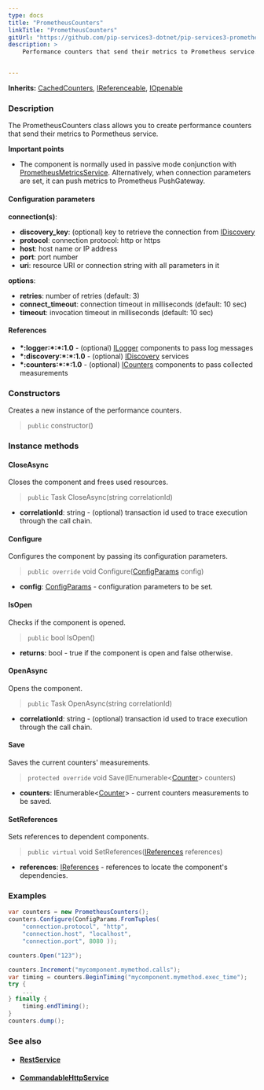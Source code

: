 ```yaml
---
type: docs
title: "PrometheusCounters"
linkTitle: "PrometheusCounters"
gitUrl: "https://github.com/pip-services3-dotnet/pip-services3-prometheus-dotnet"
description: >
    Performance counters that send their metrics to Prometheus service.


---
```


**Inherits:** [CachedCounters](../../../components/count/cached_counters), [IReferenceable](../../../commons/refer/ireferenceable), [IOpenable](../../../commons/run/iopenable)


### Description

The PrometheusCounters class allows you to create performance counters that send their metrics to Pormetheus service.

**Important points**

- The component is normally used in passive mode conjunction with [PrometheusMetricsService](../../services/prometheus_metrics_service). Alternatively, when connection parameters are set, it can push metrics to Prometheus PushGateway.


#### Configuration parameters

**connection(s)**:
- **discovery_key**: (optional) key to retrieve the connection from [IDiscovery](../../../components/connect/idiscovery)
- **protocol**: connection protocol: http or https
- **host**: host name or IP address
- **port**: port number
- **uri**: resource URI or connection string with all parameters in it

**options**:
- **retries**: number of retries (default: 3)
- **connect_timeout**: connection timeout in milliseconds (default: 10 sec)
- **timeout**: invocation timeout in milliseconds (default: 10 sec)


#### References
- **\*:logger:\*:\*:1.0** - (optional) [ILogger](../../../components/log/ilogger) components to pass log messages
- **\*:discovery:\*:\*:1.0** - (optional) [IDiscovery](../../../components/connect/idiscovery) services
- **\*:counters:\*:\*:1.0** - (optional) [ICounters](../../../components/count/icounters) components to pass collected measurements



### Constructors
Creates a new instance of the performance counters.

> `public` constructor()


### Instance methods

#### CloseAsync
Closes the component and frees used resources.

> `public` Task CloseAsync(string correlationId)

- **correlationId**: string - (optional) transaction id used to trace execution through the call chain.


#### Configure
Configures the component by passing its configuration parameters.

> `public override` void Configure([ConfigParams](../../../commons/config/config_params) config)

- **config**: [ConfigParams](../../../commons/config/config_params) - configuration parameters to be set.


#### IsOpen
Checks if the component is opened.

> `public` bool IsOpen()

- **returns**: bool - true if the component is open and false otherwise.


#### OpenAsync
Opens the component.

> `public` Task OpenAsync(string correlationId)

- **correlationId**: string - (optional) transaction id used to trace execution through the call chain.


#### Save
Saves the current counters' measurements.

> `protected override` void Save(IEnumerable<[Counter](../../../components/count/counter)> counters)

- **counters**: IEnumerable<[Counter](../../../components/count/counter)> - current counters measurements to be saved.


#### SetReferences
Sets references to dependent components.

> `public virtual` void SetReferences([IReferences](../../../commons/refer/ireferences) references)

- **references**: [IReferences](../../../commons/refer/ireferences) - references to locate the component's dependencies.


### Examples

```cs
var counters = new PrometheusCounters();
counters.Configure(ConfigParams.FromTuples(
    "connection.protocol", "http",
    "connection.host", "localhost",
    "connection.port", 8080 ));

counters.Open("123");

counters.Increment("mycomponent.mymethod.calls");
var timing = counters.BeginTiming("mycomponent.mymethod.exec_time");
try {
    ...
} finally {
    timing.endTiming();
}
counters.dump();
```

### See also
- #### [RestService](../../../rpc/services/rest_service)
- #### [CommandableHttpService](../../../rpc/services/commandable_http_service)
